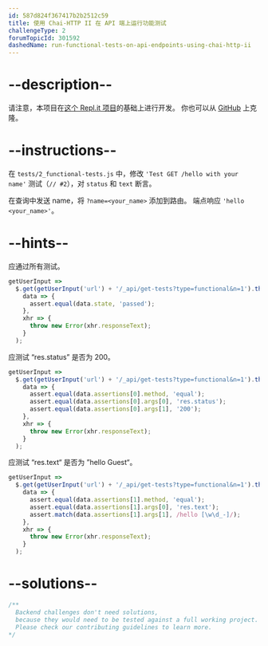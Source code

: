 ```yaml
---
id: 587d824f367417b2b2512c59
title: 使用 Chai-HTTP II 在 API 端上运行功能测试
challengeType: 2
forumTopicId: 301592
dashedName: run-functional-tests-on-api-endpoints-using-chai-http-ii
---
```


# --description--

请注意，本项目在[这个 Repl.it 项目](https://repl.it/github/freeCodeCamp/boilerplate-mochachai)的基础上进行开发。 你也可以从 [GitHub](https://repl.it/github/freeCodeCamp/boilerplate-mochachai) 上克隆。

# --instructions--

在 `tests/2_functional-tests.js` 中，修改 `'Test GET /hello with your name'` 测试（`// #2`），对 `status` 和 `text` 断言。

在查询中发送 name，将 `?name=<your_name>` 添加到路由。 端点响应 `'hello <your_name>'`。

# --hints--

应通过所有测试。

```js
getUserInput =>
  $.get(getUserInput('url') + '/_api/get-tests?type=functional&n=1').then(
    data => {
      assert.equal(data.state, 'passed');
    },
    xhr => {
      throw new Error(xhr.responseText);
    }
  );
```

应测试 “res.status” 是否为 200。

```js
getUserInput =>
  $.get(getUserInput('url') + '/_api/get-tests?type=functional&n=1').then(
    data => {
      assert.equal(data.assertions[0].method, 'equal');
      assert.equal(data.assertions[0].args[0], 'res.status');
      assert.equal(data.assertions[0].args[1], '200');
    },
    xhr => {
      throw new Error(xhr.responseText);
    }
  );
```

应测试 “res.text“ 是否为 ”hello Guest“。

```js
getUserInput =>
  $.get(getUserInput('url') + '/_api/get-tests?type=functional&n=1').then(
    data => {
      assert.equal(data.assertions[1].method, 'equal');
      assert.equal(data.assertions[1].args[0], 'res.text');
      assert.match(data.assertions[1].args[1], /hello [\w\d_-]/);
    },
    xhr => {
      throw new Error(xhr.responseText);
    }
  );
```

# --solutions--

```js
/**
  Backend challenges don't need solutions, 
  because they would need to be tested against a full working project. 
  Please check our contributing guidelines to learn more.
*/
```
